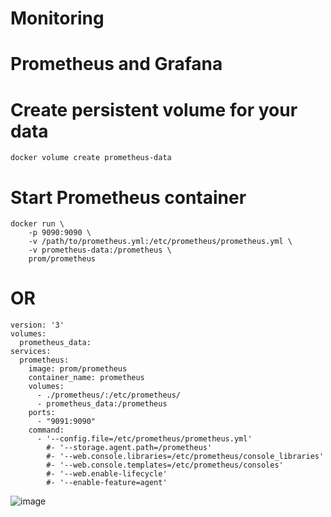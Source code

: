 # Monitoring
# Prometheus and Grafana

# Create persistent volume for your data
```
docker volume create prometheus-data
```
# Start Prometheus container
```
docker run \
    -p 9090:9090 \
    -v /path/to/prometheus.yml:/etc/prometheus/prometheus.yml \
    -v prometheus-data:/prometheus \
    prom/prometheus
```
# OR
```
version: '3'
volumes:
  prometheus_data:
services:
  prometheus:
    image: prom/prometheus
    container_name: prometheus
    volumes:
      - ./prometheus/:/etc/prometheus/
      - prometheus_data:/prometheus
    ports:
      - "9091:9090"
    command:
      - '--config.file=/etc/prometheus/prometheus.yml'
        #- '--storage.agent.path=/prometheus'
        #- '--web.console.libraries=/etc/prometheus/console_libraries'
        #- '--web.console.templates=/etc/prometheus/consoles'
        #- '--web.enable-lifecycle'
        #- '--enable-feature=agent'

```
![image](https://github.com/prashanthgrebel/Monitoring/assets/92351464/07e2ed58-3787-4b9a-89c7-9bfbce25395b)

